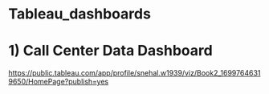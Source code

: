 # Tableau_dashboards
# 1) Call Center Data Dashboard
https://public.tableau.com/app/profile/snehal.w1939/viz/Book2_16997646319650/HomePage?publish=yes
